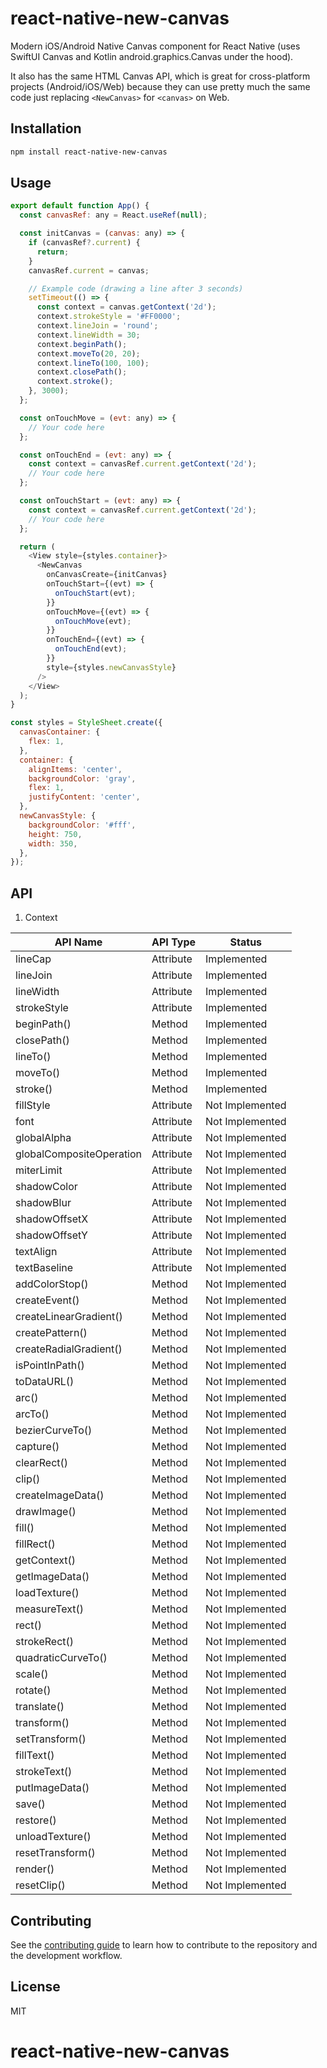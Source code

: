 # react-native-new-canvas

Modern iOS/Android Native Canvas component for React Native (uses SwiftUI Canvas and Kotlin android.graphics.Canvas under the hood).

It also has the same HTML Canvas API, which is great for cross-platform projects (Android/iOS/Web) because they can use pretty much the same code just replacing ```<NewCanvas>``` for ```<canvas>``` on Web.

## Installation

```sh
npm install react-native-new-canvas
```

## Usage

```js
export default function App() {
  const canvasRef: any = React.useRef(null);

  const initCanvas = (canvas: any) => {
    if (canvasRef?.current) {
      return;
    }
    canvasRef.current = canvas;

    // Example code (drawing a line after 3 seconds)
    setTimeout(() => {
      const context = canvas.getContext('2d');
      context.strokeStyle = '#FF0000';
      context.lineJoin = 'round';
      context.lineWidth = 30;
      context.beginPath();
      context.moveTo(20, 20);
      context.lineTo(100, 100);
      context.closePath();
      context.stroke();
    }, 3000);
  };

  const onTouchMove = (evt: any) => {
    // Your code here
  };

  const onTouchEnd = (evt: any) => {
    const context = canvasRef.current.getContext('2d');
    // Your code here
  };

  const onTouchStart = (evt: any) => {
    const context = canvasRef.current.getContext('2d');
    // Your code here
  };

  return (
    <View style={styles.container}>
      <NewCanvas
        onCanvasCreate={initCanvas}
        onTouchStart={(evt) => {
          onTouchStart(evt);
        }}
        onTouchMove={(evt) => {
          onTouchMove(evt);
        }}
        onTouchEnd={(evt) => {
          onTouchEnd(evt);
        }}
        style={styles.newCanvasStyle}
      />
    </View>
  );
}

const styles = StyleSheet.create({
  canvasContainer: {
    flex: 1,
  },
  container: {
    alignItems: 'center',
    backgroundColor: 'gray',
    flex: 1,
    justifyContent: 'center',
  },
  newCanvasStyle: {
    backgroundColor: '#fff',
    height: 750,
    width: 350,
  },
});
```

## API

1. Context

| API Name                 | API Type  | Status          |
| ------------------------ | --------- | --------------- |
| lineCap                  | Attribute | Implemented     |
| lineJoin                 | Attribute | Implemented     |
| lineWidth                | Attribute | Implemented     |
| strokeStyle              | Attribute | Implemented     |
| beginPath()              | Method    | Implemented     |
| closePath()              | Method    | Implemented     |
| lineTo()                 | Method    | Implemented     |
| moveTo()                 | Method    | Implemented     |
| stroke()                 | Method    | Implemented     |
| fillStyle                | Attribute | Not Implemented |
| font                     | Attribute | Not Implemented |
| globalAlpha              | Attribute | Not Implemented |
| globalCompositeOperation | Attribute | Not Implemented |
| miterLimit               | Attribute | Not Implemented |
| shadowColor              | Attribute | Not Implemented |
| shadowBlur               | Attribute | Not Implemented |
| shadowOffsetX            | Attribute | Not Implemented |
| shadowOffsetY            | Attribute | Not Implemented |
| textAlign                | Attribute | Not Implemented |
| textBaseline             | Attribute | Not Implemented |
| addColorStop()           | Method    | Not Implemented |
| createEvent()            | Method    | Not Implemented |
| createLinearGradient()   | Method    | Not Implemented |
| createPattern()          | Method    | Not Implemented |
| createRadialGradient()   | Method    | Not Implemented |
| isPointInPath()          | Method    | Not Implemented |
| toDataURL()              | Method    | Not Implemented |
| arc()                    | Method    | Not Implemented |
| arcTo()                  | Method    | Not Implemented |
| bezierCurveTo()          | Method    | Not Implemented |
| capture()                | Method    | Not Implemented |
| clearRect()              | Method    | Not Implemented |
| clip()                   | Method    | Not Implemented |
| createImageData()        | Method    | Not Implemented |
| drawImage()              | Method    | Not Implemented |
| fill()                   | Method    | Not Implemented |
| fillRect()               | Method    | Not Implemented |
| getContext()             | Method    | Not Implemented |
| getImageData()           | Method    | Not Implemented |
| loadTexture()            | Method    | Not Implemented |
| measureText()            | Method    | Not Implemented |
| rect()                   | Method    | Not Implemented |
| strokeRect()             | Method    | Not Implemented |
| quadraticCurveTo()       | Method    | Not Implemented |
| scale()                  | Method    | Not Implemented |
| rotate()                 | Method    | Not Implemented |
| translate()              | Method    | Not Implemented |
| transform()              | Method    | Not Implemented |
| setTransform()           | Method    | Not Implemented |
| fillText()               | Method    | Not Implemented |
| strokeText()             | Method    | Not Implemented |
| putImageData()           | Method    | Not Implemented |
| save()                   | Method    | Not Implemented |
| restore()                | Method    | Not Implemented |
| unloadTexture()          | Method    | Not Implemented |
| resetTransform()         | Method    | Not Implemented |
| render()                 | Method    | Not Implemented |
| resetClip()              | Method    | Not Implemented |

## Contributing

See the [contributing guide](CONTRIBUTING.md) to learn how to contribute to the repository and the development workflow.

## License

MIT

# react-native-new-canvas
